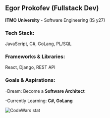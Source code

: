 <!DOCTYPE html>
<html lang="en">
<head>
    <meta charset="UTF-8">
    <meta name="viewport" content="width=device-width, initial-scale=1.0">
</head>
<body>
    <div class="container">
        <h2>Egor Prokofev (Fullstack Dev)</h2>
        <p><strong>ITMO University</strong> - Software Engineering (IS y27)</p>
        <h3>Tech Stack:</h3>
        <p>
            <span class="badge">JavaScript,</span>
            <span class="badge">C#,</span>
            <span class="badge">GoLang,</span>
            <span class="badge">PL/SQL</span>
        </p>
        <h3>Frameworks & Libraries:</h3>
        <p>
            <span class="badge">React,</span>
            <span class="badge">Django,</span>
            <span class="badge">REST API</span>
        </p>
        <h3>Goals & Aspirations:</h3>
        <p>-Dream: Become a <strong>Software Architect</strong></p>
        <p>-Currently Learning: <strong>C#, GoLang</strong></p>
    </div>
</body>
</html>

![CodeWars stat](https://www.codewars.com/users/GreinoX/badges/large)
